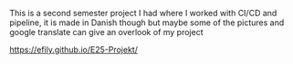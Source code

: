 This is a second semester project I had where I worked with CI/CD and pipeline, it is made in Danish though but maybe some of the pictures and google translate can give an overlook of my project


https://efily.github.io/E25-Projekt/

